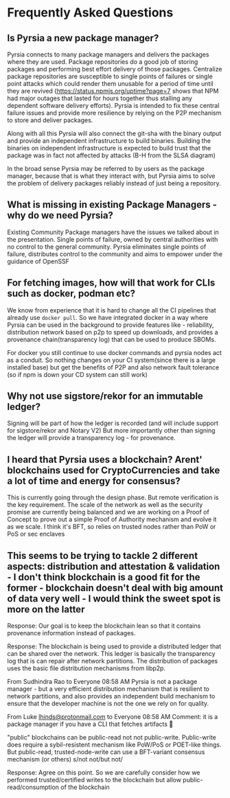 # Frequently Asked Questions

## Is Pyrsia a new package manager?

Pyrsia connects to many package managers and delivers the packages where they are used. Package repositories do a good job of storing packages and performing best effort delivery of those packages. Centralize package repositories are susceptible to single points of failures or single point attacks which could render them unusable for a period of time until they are revived  (https://status.npmjs.org/uptime?page=7 shows that NPM had major outages that lasted for hours together thus stalling any dependent software delivery efforts). Pyrsia is intended to fix these central failure issues and provide more resilience by relying on the P2P mechanism to store and deliver packages.

Along with all this Pyrsia will also connect the git-sha with the binary output and provide an independent infrastructure to build binaries. Building the binaries on independent infrastructure is expected to build trust that the package was in fact not affected by attacks (B-H from the SLSA diagram)

In the broad sense Pyrsia may be referred to by users as the package manager, because that is what they interact with, but Pyrsia aims to solve the problem of delivery packages reliably instead of just being a repository.

## What is missing in existing Package Managers - why do we need Pyrsia?

Existing Community Package managers have the issues we talked about in the presentation. Single points of failure, owned by central authorities with no control to the general community.
Pyrsia eliminates single points of failure, distributes control to the community and aims to empower under the guidance of OpenSSF

## For fetching images, how will that work for CLIs such as docker, podman etc?

We know from experience that it is hard to change all the CI pipelines that already use `docker pull`. So we have integrated docker in a way where Pyrsia can be used in the background to provide features like - reliability, distribution network based on p2p to speed up downloads, and provides a provenance chain(transparency log) that can be used to produce SBOMs.

For docker you still continue to use docker commands and pyrsia nodes act as a conduit. So nothing changes on your CI system(since there is a large installed base) but get the benefits of P2P and also network fault tolerance (so if npm is down your CD system can still work)

## Why not use sigstore/rekor for an immutable ledger?

Signing will be part of how the ledger is recorded (and will include support for sigstore/rekor and Notary V2) But more importantly other than signing the ledger will provide a transparency log - for provenance.

## I heard that Pyrsia uses a blockchain? Arent' blockchains used for CryptoCurrencies and take a lot of time and energy for consensus?

This is currently going through the design phase. But remote verification is the key requirement. The scale of the network as well as the security promise are currently being balanced and we are working on a Proof of Concept to prove out a simple Proof of Authority mechanism and evolve it as we scale.
I think it's BFT, so relies on trusted nodes rather than PoW or PoS or sec enclaves

## This seems to be trying to tackle 2 different aspects: distribution and attestation & validation - I don't think blockchain is a good fit for the former - blockchain doesn't deal with big amount of data very well -  I would think the sweet spot is more on the latter

Response: Our goal is to keep the blockchain lean so that it contains provenance information instead of packages.

Response: The blockchain is being used to provide a distributed ledger that can be shared over the network. This ledger is basically the transparency log that is can repair after network partitions. The distribution of packages uses the basic file distribution mechanisms from libp2p.

From Sudhindra Rao to Everyone 08:58 AM
Pyrsia is not a package manager - but a very efficient distribution mechanism that is resilient to network partitions, and also provides an independent build mechanism to ensure that the developer machine is not the one we rely on for quality.

From Luke lhinds@protonmail.com to Everyone 08:58 AM
Comment: it is a package manager if you have a CLI that fetches artifacts 🙂

"public" blockchains can be public-read not not public-write. Public-write does require a sybil-resistent mechanism like PoW/PoS or POET-like things. But public-read, trusted-node-write can use a BFT-variant consensus mechanism (or others)
s/not not/but not/

Response: Agree on this point. So we are carefully consider how we performed trusted/certified writes to the blockchain but allow public-read/consumption of the blockchain
